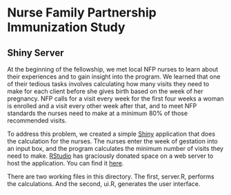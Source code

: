# Nurse Family Partnership Immunization Study 

## Shiny Server

At the beginning of the fellowship, we met local NFP nurses to learn about their experiences and to gain insight into the program.  We learned that one of their tedious tasks involves calculating how many visits they need to make for each client before she gives birth based on the week of her pregnancy.  NFP calls for a visit every week for the first four weeks a woman is enrolled and a visit every other week after that, and to meet NFP standards the nurses need to make at a minimum 80% of those recommended visits.  

To address this problem, we created a simple [Shiny](http://shiny.rstudio.org/) application that does the calculation for the nurses.  The nurses enter the week of gestation into an input box, and the program calculates the minimum number of visits they need to make.  [RStudio](http://www.rstudio.com/) has graciously donated space on a web server to host the application.  You can find it [here](http://spark.rstudio.com/jtwalsh0/NFP/).  

There are two working files in this directory.  The first, server.R, performs the calculations.  And the second, ui.R, generates the user interface.
